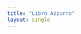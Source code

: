 ```yaml
---
title: "Libro Azzurro"
layout: single
---
```


<div class="hrow">
    <div class="colmn>
        <img src="{{ site.baseurl }}/assets/img/72dpi_title-pages-azzurro_mss.png" style="width:100%"/>
    </div>
    <div class="colmn>
        <img src="{{ site.baseurl }}/assets/img/72dpi_title-pages-azzurro_1940.png" style="width:100%"/>
    </div>
</div>